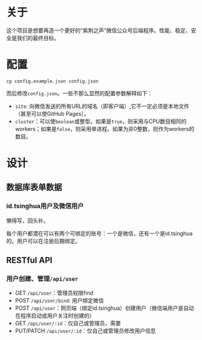 # 关于
这个项目是想要再造一个更好的“紫荆之声”微信公众号后端程序。性能、稳定、安全是我们的最终目标。


# 配置
```shell
cp config.example.json config.json
```

而后修改`config.json`。一些不那么显然的配置参数解释如下：
* `site`: 向微信发送的所有URL的域名（即客户端）,它不一定必须是本地文件（甚至可以使GitHub Pages）。
* `cluster`：可以使`boolean`或整型。如果是`true`，则采用与CPU数目相同的workers；如果是`false`，则采用单进程。如果为非0整数，则作为workers的数目。


# 设计

## 数据库表单数据

### id.tsinghua用户及微信用户
懒得写，回头补。

每个用户都潜在可以有两个可绑定的账号：一个是微信，还有一个是id.tsinghua的。用户可以在注册后期绑定。

## RESTful API
### 用户创建、管理`/api/user`
* GET `/api/user`：管理员权限find
* POST `/api/user/bind`: 用户绑定微信
* POST `/api/user`：网页端（绑定id.tsinghua）创建用户（微信端用户是自动在程序启动或用户关注时创建的）
* GET `/api/user/:id`：仅自己或管理员，需要
* PUT/PATCH `/api/user/:id`：仅自己或管理员修改用户信息
